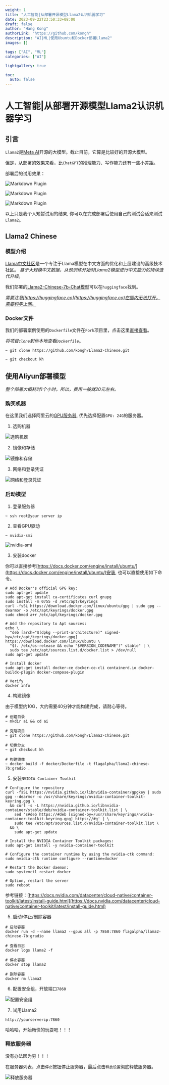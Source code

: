 ```yaml
---
weight: 1
title: "人工智能|从部署开源模型Llama2认识机器学习"
date: 2023-09-22T23:50:33+08:00
draft: false
author: "Hang Kong"
authorLink: "https://github.com/kongh"
description: "AI|ML|使用Ubuntu和Docker部署Llama2"
images: []

tags: ["AI", "ML"]
categories: ["AI"]

lightgallery: true

toc:
  auto: false
---
```


# 人工智能|从部署开源模型Llama2认识机器学习

## 引言

`Llama2`是[Meta AI](https://ai.meta.com/llama/)开源的大模型。截止目前，它算是比较好的开源大模型。

但是，从部署的效果来看，比`ChatGPT`的推理能力、写作能力还有一些小差距。

部署后的试用效果：

![Markdown Plugin](llama2_first.jpg "Markdown Plugin")

![Markdown Plugin](llama2_second.jpg "Markdown Plugin")

![Markdown Plugin](llama2_third.jpg "Markdown Plugin")

以上只是我个人短暂试用的结果, 你可以在完成部署后使用自己的测试会话来测试`Llama2`。

## Llama2 Chinese

### 模型介绍

[Llama中文社区](https://github.com/FlagAlpha/Llama2-Chinese)是一个专注于Llama模型在中文方面的优化和上层建设的高级技术社区。 *基于大规模中文数据，从预训练开始对Llama2模型进行中文能力的持续迭代升级*。

我们部署的[Llama2-Chinese-7b-Chat模型](https://huggingface.co/FlagAlpha)可以在`huggingface`找到。

*需要注意[https://huggingface.co](https://huggingface.co)在国内无法打开，需要科学上网。*

### Docker文件

我们的部署案例使用的`Dockerfile`文件在`Fork`项目里，点击这里[直接查看](https://github.com/kongh/Llama2-Chinese/blob/kh/docker/Dockerfile)。

*将项目`clone`到你本地查看`Dockerfile`*。

```shell
~ git clone https://github.com/kongh/Llama2-Chinese.git

~ git checkout kh
```

## 使用Aliyun部署模型

*整个部署大概耗时1个小时，所以，费用一般就20元左右。*

### 购买机器

在这里我们选择阿里云的[GPU服务器](https://www.aliyun.com/product/ecs/gpu?spm=5176.28055625.J_4VYgf18xNlTAyFFbOuOQe.124.5421154a66k86R&scm=20140722.X_data-6aa38cfeb8b6253d5762._.V_1), 优先选择配置`GPU: 24G`的服务器。

1. 选购机器

![选购机器](aliyun_buy_ec2_1.png)

2. 镜像和存储

![镜像和存储](aliyun_buy_ec2_2.png)

3. 网络和登录凭证

![网络和登录凭证](aliyun_buy_ec2_3.png)

### 启动模型

1. 登录服务器

```shell
~ ssh root@your server ip
```

2. 查看GPU驱动

```shell
~ nvidia-smi
```

![nvidia-smi](nvidia-smi.png)

3. 安装docker

你可以直接参考[https://docs.docker.com/engine/install/ubuntu/](https://docs.docker.com/engine/install/ubuntu/)安装, 也可以直接使用如下命令。

```shell
# Add Docker's official GPG key:
sudo apt-get update
sudo apt-get install ca-certificates curl gnupg
sudo install -m 0755 -d /etc/apt/keyrings
curl -fsSL https://download.docker.com/linux/ubuntu/gpg | sudo gpg --dearmor -o /etc/apt/keyrings/docker.gpg
sudo chmod a+r /etc/apt/keyrings/docker.gpg

# Add the repository to Apt sources:
echo \
  "deb [arch="$(dpkg --print-architecture)" signed-by=/etc/apt/keyrings/docker.gpg] https://download.docker.com/linux/ubuntu \
  "$(. /etc/os-release && echo "$VERSION_CODENAME")" stable" | \
  sudo tee /etc/apt/sources.list.d/docker.list > /dev/null
sudo apt-get update

# Install docker
sudo apt-get install docker-ce docker-ce-cli containerd.io docker-buildx-plugin docker-compose-plugin

# Verify
docker info
```

4. 构建镜像

由于模型约10G，大约需要40分钟才能构建完成，请耐心等待。

```shell
# 创建目录
~ mkdir ai && cd ai

# 克隆项目
~ git clone https://github.com/kongh/Llama2-Chinese.git

# 切换分支
~ git checkout kh

# 构建镜像
~ docker build -f docker/Dockerfile -t flagalpha/llama2-chinese-7b:gradio .
```

5. 安装`NVIDIA Container Toolkit`

```shell
# Configure the repository
curl -fsSL https://nvidia.github.io/libnvidia-container/gpgkey | sudo gpg --dearmor -o /usr/share/keyrings/nvidia-container-toolkit-keyring.gpg \
  && curl -s -L https://nvidia.github.io/libnvidia-container/stable/deb/nvidia-container-toolkit.list | \
    sed 's#deb https://#deb [signed-by=/usr/share/keyrings/nvidia-container-toolkit-keyring.gpg] https://#g' | \
    sudo tee /etc/apt/sources.list.d/nvidia-container-toolkit.list \
  && \
    sudo apt-get update

# Install the NVIDIA Container Toolkit packages:
sudo apt-get install -y nvidia-container-toolkit

# Configure the container runtime by using the nvidia-ctk command:
sudo nvidia-ctk runtime configure --runtime=docker

# Restart the Docker daemon:
sudo systemctl restart docker

# Option, restart the server
sudo reboot
```

参考链接：[https://docs.nvidia.com/datacenter/cloud-native/container-toolkit/latest/install-guide.html](https://docs.nvidia.com/datacenter/cloud-native/container-toolkit/latest/install-guide.html)

5. 启动/停止/删除容器

```shell
# 启动容器
docker run -d --name llama2 --gpus all -p 7860:7860 flagalpha/llama2-chinese-7b:gradio

# 查看日志
docker logs llama2 -f

# 停止容器
docker stop llama2

# 删除容器
docker rm llama2
```

6. 配置安全组，开放端口`7860`

![配置安全组](security_group.png)

7. 试用Llama2

``` shell
http://yourserverip:7860
```

哈哈哈，开始畅快的玩耍吧！！！

### 释放服务器

没有办法因为穷！！！

在服务器列表，点击`停止`按钮停止服务器，最后点击`释放设置`彻底释放服务器。

![释放服务器](release_server.png)
